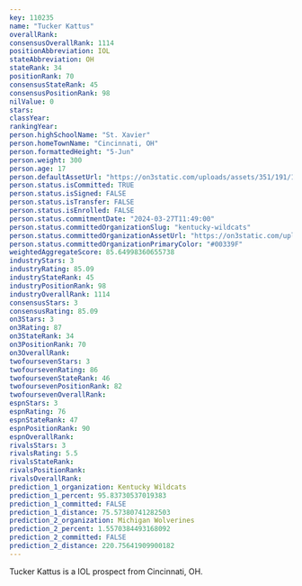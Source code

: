```yaml
---
key: 110235
name: "Tucker Kattus"
overallRank: 
consensusOverallRank: 1114
positionAbbreviation: IOL
stateAbbreviation: OH
stateRank: 34
positionRank: 70
consensusStateRank: 45
consensusPositionRank: 98
nilValue: 0
stars: 
classYear: 
rankingYear: 
person.highSchoolName: "St. Xavier"
person.homeTownName: "Cincinnati, OH"
person.formattedHeight: "5-Jun"
person.weight: 300
person.age: 17
person.defaultAssetUrl: "https://on3static.com/uploads/assets/351/191/191351.jpg"
person.status.isCommitted: TRUE
person.status.isSigned: FALSE
person.status.isTransfer: FALSE
person.status.isEnrolled: FALSE
person.status.commitmentDate: "2024-03-27T11:49:00"
person.status.committedOrganizationSlug: "kentucky-wildcats"
person.status.committedOrganizationAssetUrl: "https://on3static.com/uploads/assets/984/149/149984.svg"
person.status.committedOrganizationPrimaryColor: "#00339F"
weightedAggregateScore: 85.64998360655738
industryStars: 3
industryRating: 85.09
industryStateRank: 45
industryPositionRank: 98
industryOverallRank: 1114
consensusStars: 3
consensusRating: 85.09
on3Stars: 3
on3Rating: 87
on3StateRank: 34
on3PositionRank: 70
on3OverallRank: 
twofoursevenStars: 3
twofoursevenRating: 86
twofoursevenStateRank: 46
twofoursevenPositionRank: 82
twofoursevenOverallRank: 
espnStars: 3
espnRating: 76
espnStateRank: 47
espnPositionRank: 90
espnOverallRank: 
rivalsStars: 3
rivalsRating: 5.5
rivalsStateRank: 
rivalsPositionRank: 
rivalsOverallRank: 
prediction_1_organization: Kentucky Wildcats
prediction_1_percent: 95.83730537019383
prediction_1_committed: FALSE
prediction_1_distance: 75.57380741282503
prediction_2_organization: Michigan Wolverines
prediction_2_percent: 1.5570384493168092
prediction_2_committed: FALSE
prediction_2_distance: 220.75641909900182
---
```

Tucker Kattus is a IOL prospect from Cincinnati, OH.